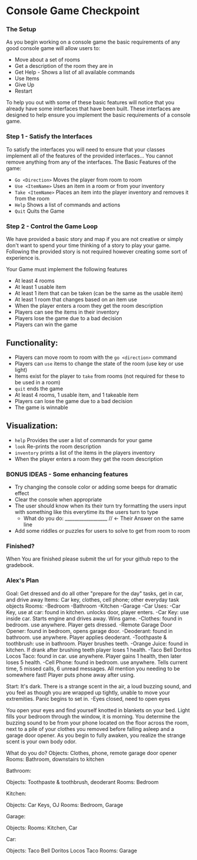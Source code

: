 # Console Game Checkpoint

### The Setup

As you begin working on a console game the basic requirements of any good console game will allow users to:
  - Move about a set of rooms
  - Get a description of the room they are in
  - Get Help - Shows a list of all available commands
  - Use Items
  - Give Up 
  - Restart
  
To help you out with some of these basic features will notice that you already have some interfaces that have been built. These interfaces are designed to help ensure you implement the basic requirements of a console game. 

### Step 1 -  Satisfy the Interfaces 

To satisfy the interfaces you will need to ensure that your classes implement all of the features of the provided interfaces... You cannot remove anything from any of the interfaces. 
  The Basic Features of the game:
  - `Go <Direction>` Moves the player from room to room
  - `Use <ItemName>` Uses an item in a room or from your inventory
  - `Take <ItemName>` Places an item into the player inventory and removes it from the room
  - `Help` Shows a list of commands and actions
  - `Quit` Quits the Game

### Step 2 - Control the Game Loop

We have provided a basic story and map if you are not creative or simply don't want to spend your time thinking of a story to play your game. Following the provided story is not required however creating some sort of experience is. 

Your Game must implement the following features
  - At least 4 rooms
  - At least 1 usable item
  - At least 1 item that can be taken (can be the same as the usable item)
  - At least 1 room that changes based on an item use
  - When the player enters a room they get the room description
  - Players can see the items in their inventory
  - Players lose the game due to a bad decision
  - Players can win the game
  
  
 ## Functionality: 
 - Players can move room to room with the `go <direction>` command
 - Players can `use` items to change the state of the room (use key or use light)
 - Items exist for the player to `take` from rooms (not required for these to be used in a room)
 - `quit` ends the game
 - At least 4 rooms, 1 usable item, and 1 takeable item
 - Players can lose the game due to a bad decision
 - The game is winnable 

## Visualization: 
 - `help` Provides the user a list of commands for your game
 - `look` Re-prints the room description
 - `inventory` prints a list of the items in the players inventory
 -  When the player enters a room they get the room description
  
### BONUS IDEAS - Some enhancing features
- Try changing the console color or adding some beeps for dramatic effect
- Clear the console when appropriate
- The user should know when its their turn try formatting the users input with something like this everytime its the users turn to type
  - What do you do: __________________ // <- Their Answer on the same line
- Add some riddles or puzzles for users to solve to get from room to room

### Finished?
When You are finished please submit the url for your github repo to the gradebook.


### Alex's Plan
Goal: Get dressed and do all other "prepare for the day" tasks, get in car, and drive away
Items: Car key, clothes, cell phone; other everyday task objects
Rooms:
    -Bedroom
    -Bathroom
    -Kitchen
    -Garage
    -Car
Uses: 
  -Car Key, use at car: found in kitchen. unlocks door, player enters. 
  -Car Key: use inside car. Starts engine and drives away. Wins game.
  -Clothes: found in bedroom. use anywhere. Player gets dressed.
  -Remote Garage Door Opener: found in bedroom, opens garage door. 
  -Deoderant: found in bathroom. use anywhere. Player applies deoderant.
  -Toothpaste & toothbrush: use in bathroom. Player brushes teeth.
  -Orange Juice: found in kitchen. If drank after brushing teeth player loses 1 health.
  -Taco Bell Doritos Locos Taco: found in car. use anywhere. Player gains 1 health, then later loses 5 health. 
  -Cell Phone: found in bedroom. use anywhere. Tells current time, 5 missed calls, 6 unread messages. All mention you needing to be somewhere fast! Player puts phone away after using.

Start:
It's dark. There is a strange scent in the air, a loud buzzing sound, and you feel as though you are wrapped up tightly, unable to move your extremities. Panic begins to set in.     -Eyes closed, need to open eyes

You open your eyes and find yourself knotted in blankets on your bed. Light fills your bedroom through the window, it is morning. You determine the buzzing sound to be from your phone located on the floor across the room, next to a pile of your clothes you removed before falling asleep and a garage door opener. As you begin to fully awaken, you realize the strange scent is your own body odor. 

What do you do?
Objects: Clothes, phone, remote garage door opener
Rooms: Bathroom, downstairs to kitchen

Bathroom:


Objects: Toothpaste & toothbrush, deoderant
Rooms: Bedroom


Kitchen:


Objects: Car Keys, OJ
Rooms: Bedroom, Garage


Garage:



Objects: 
Rooms: Kitchen, Car




Car:



Objects: Taco Bell Doritos Locos Taco
Rooms: Garage

